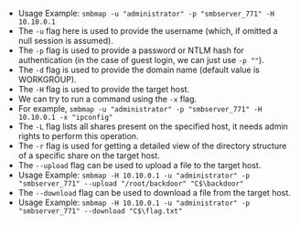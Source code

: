 - Usage Example: `smbmap -u "administrator" -p "smbserver_771" -H 10.10.0.1`
- The `-u` flag here is used to provide the username (which, if omitted a null session is assumed).
- The `-p` flag is used to provide a password or NTLM hash for authentication (in the case of guest login, we can just use `-p ""`).
- The `-d` flag is used to provide the domain name (default value is WORKGROUP).
- The `-H` flag is used to provide the target host. 
- We can try to run a command using the `-x` flag.
- For example, `smbmap -u "administrator" -p "smbserver_771" -H 10.10.0.1 -x "ipconfig"`
- The `-L` flag lists all shares present on the specified host, it needs admin rights to perform this operation.
- The `-r` flag is used for getting a detailed view of the directory structure of a specific share on the target host.
- The `--upload` flag can be used to upload a file to the target host.
- Usage Example: `smbmap -H 10.10.0.1 -u "administrator" -p "smbserver_771" --upload "/root/backdoor" "C$\backdoor"`
- The `--download` flag can be used to download a file from the target host.
- Usage Example: `smbmap -H 10.10.0.1 -u "administrator" -p "smbserver_771" --download "C$\flag.txt"`